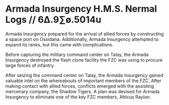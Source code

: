 # Armada Insurgency H.M.S. Nermal Logs // 6∆.9∑ø.5014u

Armada Insurgency prepared for the arrival of allied forces by constructing a space port on Ossidana. Additionally, Armada Insurgency attempted to expand its ranks, but this came with complications.

Before capturing the military command center on Talay, the Armada Insurgency destroyed the flash clone facility the FZC was using to procure large forces of infantry.

After seizing the command center on Talay, the Armada Insurgency gained valuable intel on the whereabouts of important members of the FZC. After making contact with allied forces, conflicts emerged with the assisting mercenary company, the Shadow Tigers. A plan was devised for Armada Insurgency to eliminate one of the key FZC members, Atticus Raylon.
